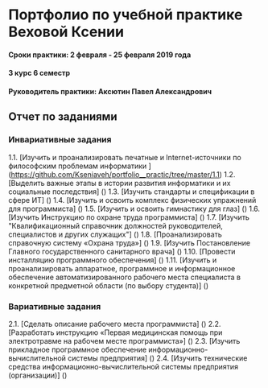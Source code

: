 # Портфолио по учебной практике Веховой Ксении
#### Сроки практики: 2 февраля - 25 февраля 2019 года
#### 3 курс 6 семестр
#### Руководитель практики: Аксютин Павел Александрович 


## Отчет по заданиями
### Инвариативные задания
1.1. [Изучить и проанализировать печатные и Internet-источники по философским проблемам информатики ]
(https://github.com/Kseniaveh/portfolio__practic/tree/master/1.1) 
1.2. [Выделить важные этапы в истории развития информатики и их социальные последствия]
()
1.3. [Изучить стандарты и спецификации в сфере ИТ]
()
1.4. [Изучить и освоить комплекс физических упражнений для программиста]
()
1.5. [Изучить и освоить гимнастику для глаз]
()
1.6. [Изучить Инструкцию по охране труда программиста]
()
1.7. [Изучить "Квалификационный справочник должностей руководителей, специалистов и других служащих"]
()
1.8. [Проанализировать справочную систему «Охрана труда»]
()
1.9. [Изучить Постановление Главного государственного санитарного врача]
()
1.10. [Провести инсталляцию программного обеспечения]
()
1.11. [Изучить и проанализировать аппаратное, программное и информационное обеспечение 
автоматизированного рабочего места специалиста в конкретной предметной области (по выбору студента)]
()


### Вариативные задания

2.1. [Сделать описание рабочего места программиста]
()
2.2. [Разработать инструкцию «Первая медицинская помощь при электротравме на рабочем месте программиста»]
()
2.3. [Изучить прикладное программное обеспечение информационно-вычислительной системы предприятия]
()
2.4. [Изучить технические средства информационно-вычислительной системы предприятия (организации)]
()

